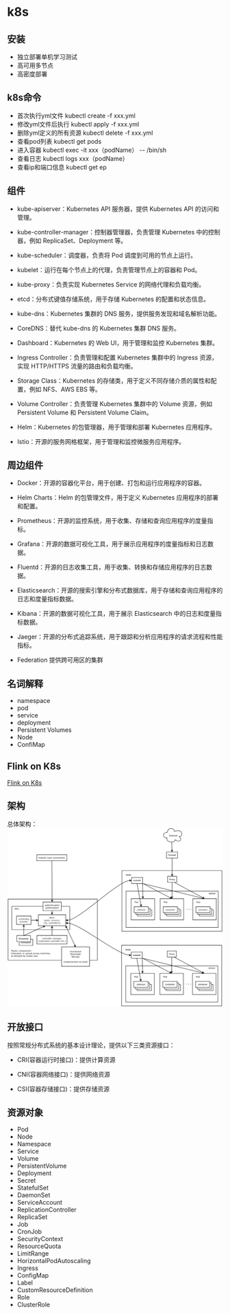# k8s
## 安装
- 独立部署单机学习测试
- 高可用多节点
- 高密度部署

## k8s命令
* 首次执行yml文件 kubectl create -f xxx.yml
* 修改yml文件后执行 kubectl apply -f xxx.yml
* 删除yml定义的所有资源 kubectl delete -f xxx.yml
* 查看pod列表 kubectl get pods
* 进入容器 kubectl exec -it xxx（podName） -- /bin/sh
* 查看日志 kubectl logs xxx（podName）
* 查看ip和端口信息 kubectl get ep
## 组件
* kube-apiserver：Kubernetes API 服务器，提供 Kubernetes API 的访问和管理。

* kube-controller-manager：控制器管理器，负责管理 Kubernetes 中的控制器，例如 ReplicaSet、Deployment 等。

* kube-scheduler：调度器，负责将 Pod 调度到可用的节点上运行。

* kubelet：运行在每个节点上的代理，负责管理节点上的容器和 Pod。

* kube-proxy：负责实现 Kubernetes Service 的网络代理和负载均衡。

* etcd：分布式键值存储系统，用于存储 Kubernetes 的配置和状态信息。

* kube-dns：Kubernetes 集群的 DNS 服务，提供服务发现和域名解析功能。

* CoreDNS：替代 kube-dns 的 Kubernetes 集群 DNS 服务。

* Dashboard：Kubernetes 的 Web UI，用于管理和监控 Kubernetes 集群。

* Ingress Controller：负责管理和配置 Kubernetes 集群中的 Ingress 资源，实现 HTTP/HTTPS 流量的路由和负载均衡。

* Storage Class：Kubernetes 的存储类，用于定义不同存储介质的属性和配置，例如 NFS、AWS EBS 等。

* Volume Controller：负责管理 Kubernetes 集群中的 Volume 资源，例如 Persistent Volume 和 Persistent Volume Claim。

* Helm：Kubernetes 的包管理器，用于管理和部署 Kubernetes 应用程序。

* Istio：开源的服务网格框架，用于管理和监控微服务应用程序。

## 周边组件

* Docker：开源的容器化平台，用于创建、打包和运行应用程序的容器。

* Helm Charts：Helm 的包管理文件，用于定义 Kubernetes 应用程序的部署和配置。

* Prometheus：开源的监控系统，用于收集、存储和查询应用程序的度量指标。

* Grafana：开源的数据可视化工具，用于展示应用程序的度量指标和日志数据。

* Fluentd：开源的日志收集工具，用于收集、转换和存储应用程序的日志数据。

* Elasticsearch：开源的搜索引擎和分布式数据库，用于存储和查询应用程序的日志和度量指标数据。

* Kibana：开源的数据可视化工具，用于展示 Elasticsearch 中的日志和度量指标数据。

* Jaeger：开源的分布式追踪系统，用于跟踪和分析应用程序的请求流程和性能指标。

* Federation 提供跨可用区的集群


## 名词解释

* namespace
* pod
* service
* deployment
* Persistent Volumes
* Node
* ConfiMap

## Flink on K8s
[Flink on K8s](./FlinkonK8s.md)

## 架构

总体架构：
![img.png](../_static/k8s_struct.png)


## 开放接口

按照常规分布式系统的基本设计理论，提供以下三类资源接口：

- CRI(容器运行时接口)：提供计算资源

- CNI(容器网络接口)：提供网络资源
- CSI(容器存储接口)：提供存储资源

## 资源对象

- Pod
- Node
- Namespace
- Service
- Volume
- PersistentVolume
- Deployment
- Secret
- StatefulSet
- DaemonSet
- ServiceAccount
- ReplicationController
- ReplicaSet
- Job
- CronJob
- SecurityContext
- ResourceQuota
- LimitRange
- HorizontalPodAutoscaling
- Ingress
- ConfigMap
- Label
- CustomResourceDefinition
- Role
- ClusterRole


 








